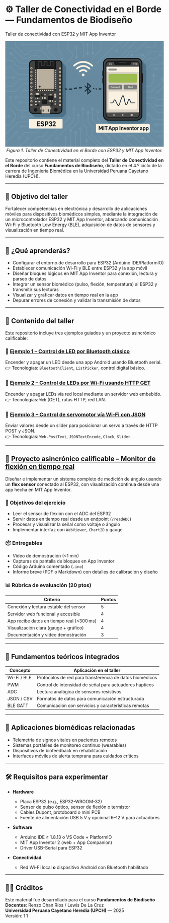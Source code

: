 # ⚙️ Taller de Conectividad en el Borde — Fundamentos de Biodiseño  
Taller de conectividad con ESP32 y MIT App Inventor  

<p align="center">
  <img src="taller_conectividad.png" alt="Taller de Conectividad en el Borde con ESP32 y MIT App Inventor" width="600"><br>
  <em>Figura 1. Taller de Conectividad en el Borde con ESP32 y MIT App Inventor.</em>
</p>

Este repositorio contiene el material completo del **Taller de Conectividad en el Borde** del curso **Fundamentos de Biodiseño**, dictado en el 4.º ciclo de la carrera de Ingeniería Biomédica en la Universidad Peruana Cayetano Heredia (UPCH).

---

## 🎯 Objetivo del taller

Fortalecer competencias en electrónica y desarrollo de aplicaciones móviles para dispositivos biomédicos simples, mediante la integración de un microcontrolador ESP32 y MIT App Inventor, abarcando comunicación Wi-Fi y Bluetooth Low Energy (BLE), adquisición de datos de sensores y visualización en tiempo real.

---

## 🧩 ¿Qué aprenderás?

- Configurar el entorno de desarrollo para ESP32 (Arduino IDE/PlatformIO)  
- Establecer comunicación Wi-Fi y BLE entre ESP32 y la app móvil  
- Diseñar bloques lógicos en MIT App Inventor para conexión, lectura y parseo de datos  
- Integrar un sensor biomédico (pulso, flexión, temperatura) al ESP32 y transmitir sus lecturas  
- Visualizar y graficar datos en tiempo real en la app  
- Depurar errores de conexión y validar la transmisión de datos  

---

## 📂 Contenido del taller

Este repositorio incluye tres ejemplos guiados y un proyecto asincrónico calificable:

### 🔸 [Ejemplo 1 – Control de LED por Bluetooth clásico](https://github.com/devRenzo/fundbio-apps/tree/main/Ejemplo1)    
Encender y apagar un LED desde una app Android usando Bluetooth serial.  
👉 Tecnologías: `BluetoothClient`, `ListPicker`, control digital básico.

### 🔸 [Ejemplo 2 – Control de LEDs por Wi-Fi usando HTTP GET](https://github.com/devRenzo/fundbio-apps/tree/main/Ejemplo2)  
Encender y apagar LEDs vía red local mediante un servidor web embebido.  
👉 Tecnologías: `Web` (GET), rutas HTTP, red LAN.

### 🔸 [Ejemplo 3 – Control de servomotor vía Wi-Fi con JSON](https://github.com/devRenzo/fundbio-apps/tree/main/Ejemplo3)  
Enviar valores desde un slider para posicionar un servo a través de HTTP POST y JSON.  
👉 Tecnologías: `Web.PostText`, `JSONTextEncode`, `Clock`, `Slider`.

---

## 🎯 [Proyecto asincrónico calificable – Monitor de flexión en tiempo real](https://github.com/devRenzo/fundbio-apps/tree/main/Ejercicio_asincrono)

Diseñar e implementar un sistema completo de medición de ángulo usando un **flex sensor** conectado al ESP32, con visualización continua desde una app hecha en MIT App Inventor.

### 🧪 Objetivos del ejercicio
- Leer el sensor de flexión con el ADC del ESP32  
- Servir datos en tiempo real desde un endpoint (`/readADC`)  
- Procesar y visualizar la señal como voltaje o ángulo  
- Implementar interfaz con `WebViewer`, `Chart2D` y gauge

### 📦 Entregables
- Video de demostración (<1 min)  
- Capturas de pantalla de bloques en App Inventor  
- Código Arduino comentado (`.ino`)  
- Informe breve (PDF o Markdown) con detalles de calibración y diseño  

### 📊 Rúbrica de evaluación (20 ptos)
| Criterio | Puntos |
|----------|--------|
| Conexión y lectura estable del sensor | 5 |
| Servidor web funcional y accesible | 4 |
| App recibe datos en tiempo real (<300 ms) | 4 |
| Visualización clara (gauge + gráfico) | 4 |
| Documentación y video demostración | 3 |

---

## 🧪 Fundamentos teóricos integrados

| Concepto    | Aplicación en el taller                                      |
|-------------|--------------------------------------------------------------|
| Wi-Fi / BLE | Protocolos de red para transferencia de datos biomédicos     |
| PWM         | Control de intensidad de señal para actuadores hápticos      |
| ADC         | Lectura analógica de sensores resistivos                     |
| JSON / CSV  | Formatos de datos para comunicación estructurada             |
| BLE GATT    | Comunicación con servicios y características remotas         |

---

## 🧬 Aplicaciones biomédicas relacionadas

- Telemetría de signos vitales en pacientes remotos  
- Sistemas portátiles de monitoreo continuo (wearables)  
- Dispositivos de biofeedback en rehabilitación  
- Interfaces móviles de alerta temprana para cuidados críticos  

---

## 🛠️ Requisitos para experimentar

- **Hardware**  
  - Placa ESP32 (e.g., ESP32-WROOM-32)  
  - Sensor de pulso óptico, sensor de flexión o termistor  
  - Cables Dupont, protoboard o mini PCB  
  - Fuente de alimentación USB 5 V y opcional 6–12 V para actuadores  

- **Software**  
  - Arduino IDE ≥ 1.8.13 o VS Code + PlatformIO  
  - MIT App Inventor 2 (web + App Companion)  
  - Driver USB-Serial para ESP32  

- **Conectividad**  
  - Red Wi-Fi local **o** dispositivo Android con Bluetooth habilitado  

---

## 🧑‍🏫 Créditos

Este material fue desarrollado para el curso **Fundamentos de Biodiseño**  
**Docentes**: Renzo Chan Ríos / Lewis De La Cruz  
**Universidad Peruana Cayetano Heredia (UPCH)** — 2025  
Versión: 1.1  
